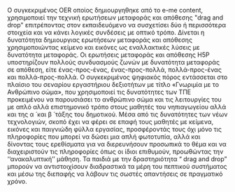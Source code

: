 Ο συγκεκριμένος OER οποίος δημιουργηθηκε από το e-me content, χρησιμοποιεί την τεχνική ερωτήσεων μεταφοράς και απόθεσης "drag and drop" επιτρέποντας στον εκπαιδευόμενο να συσχετίσει δύο ή περισσότερα στοιχεία και να κάνει λογικές συνδέσεις με οπτικό τρόπο. Δίνεται η δυνατότητα δημιουργιας ερωτήσεων μεταφοράς και απόθεσης χρησιμοποιώντας κείμενο και εικόνες ως εναλλακτικές λύσεις με δυνατότητα μεταφοράς. Οι ερωτήσεις μεταφοράς και απόθεσης H5P υποστηρίζουν πολλούς συνδυασμούς ζωνών με δυνατότητα μεταφοράς σε απόθεση, είτε ένας-προς-ένας, ένας-προς-πολλά, πολλά-προς-ένας και πολλά-προς-πολλά. Ο συγκεκριμένος ψηφιακός πόρος εντάσσεται στο πλαίσιο του σεναρίου εργαστήριου δεξιοτήτων με τίτλο «Γνωριμία με το Ανθρώπινο σώμα», που χρησιμοποιεί τις δυνατότητες των ΤΠΕ προκειμένου να παρουσιάσει το ανθρώπινο σώμα και τις λειτουργίες του με απλό αλλά επιστημονικό τρόπο στους μαθητές του νηπιαγωγείου αλλά και της α ́ και β ́ τάξης του δημοτικού. Μέσα από τις δυνατότητες των νέων τεχνολογιών, σκοπό έχει να φέρει σε επαφή τους μαθητές με κείμενα, εικόνες και παιγνιώδη φύλλα εργασίας, προσφέροντάς τους όχι μόνο τις πληροφορίες που μπορεί να δώσει μια απλή φωτοτυπία, αλλά και δίνοντας  τους  ερεθίσματα  για  να  διερευνήσουν  προσωπικά  το  θέμα  και  να διαχειριστούν  τις  πληροφορίες  όπως  οι  ίδιοι  επιθυμούν,  προωθώντας  την ‘‘ανακαλυπτική’’ μάθηση. Τα παιδιά με την δραστηριότητα “ drag and drop” μπορούν να αντιστοιχίσουν διαδραστικά τα μέρη του πεπτικού συστήματος και μέσω της διεπαφής να λάβουν τις σωστές απαντήσεις σε πραγματικό χρόνο.
